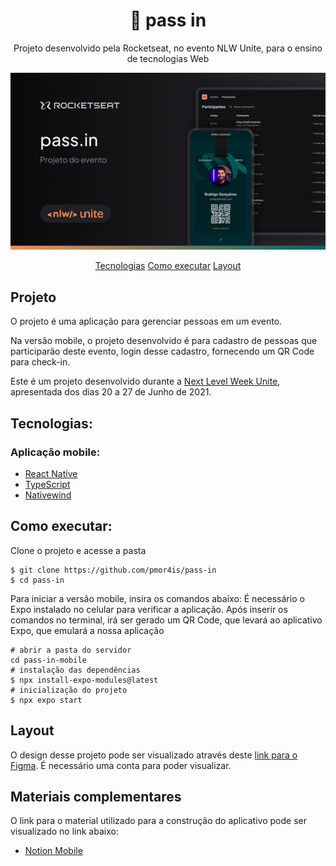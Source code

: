 <div align="center">

# :rocket: pass in
Projeto desenvolvido pela Rocketseat, no evento NLW Unite, para o ensino de tecnologias Web

![app image](../.github/Thumbnail.png "app image")

[Tecnologias](#tecnologias)
[Como executar](#como-executar)
[Layout](#layout)



</div>

## Projeto
O projeto é uma aplicação para gerenciar pessoas em um evento. 

Na versão mobile, o projeto desenvolvido é para cadastro de pessoas que participarão deste evento, login desse cadastro, fornecendo um QR Code para check-in.


Este é um projeto desenvolvido durante a [Next Level Week Unite](https://www.rocketseat.com.br/nlw), apresentada dos dias 20 a 27 de Junho de 2021.


## Tecnologias:

### Aplicação mobile:
* [React Native](https://reactnative.dev/)
* [TypeScript](https://www.typescriptlang.org/)
* [Nativewind](https://www.nativewind.dev/)

## Como executar:
Clone o projeto e acesse a pasta
~~~ shell
$ git clone https://github.com/pmor4is/pass-in
$ cd pass-in
~~~

Para iniciar a versão mobile, insira os comandos abaixo:
É necessário o Expo instalado no celular para verificar a aplicação. Após inserir os comandos no terminal, irá ser gerado um QR Code, que levará ao aplicativo Expo, que emulará a nossa aplicação
~~~ shell
# abrir a pasta do servidor
cd pass-in-mobile
# instalação das dependências
$ npx install-expo-modules@latest
# inicialização do projeto
$ npx expo start
~~~


## Layout 
O design desse projeto pode ser visualizado através deste [link para o Figma](https://www.figma.com/file/zquiyPLPBUMSNLmk40rmbe/pass.in-(Community)?type=design&node-id=2007-1477&mode=design&t=B9L3REyk0n7jwATg-0). É necessário uma conta para poder visualizar.

## Materiais complementares
O link para o material utilizado para a construção do aplicativo pode ser visualizado no link abaixo:
* [Notion Mobile](https://efficient-sloth-d85.notion.site/React-Native-1d438a20bc5240e0a5c0be518c065246?pvs=25)
